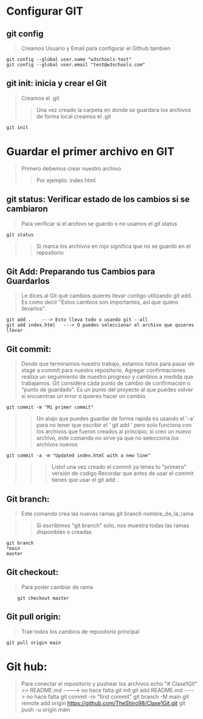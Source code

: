 # Configurar GIT

## git config 
> Creamos Usuario y Email para configurar el Github tambien

    git config --global user.name "w3schools-test"
    git config --global user.email "test@w3schools.com"

## git init: inicia y crear el Git
> Creamos el .git 
>> Una vez creado la carpeta en donde se guardara los archivos de forma local creamos el .git

    git init 


# Guardar el primer archivo en GIT

> Primero debemos crear nuestro archivo 
>>Por ejemplo:
    index.html

## git status: Verificar estado de los cambios si se cambiaron
> Para verificar si el archivo se guardo o no usamos el git status

    git status

>> Si marca los archivos en rojo significa que no se guardo en el repositorio

## Git Add: Preparando tus Cambios para Guardarlos

>Le dices al Git qué cambios quieres llevar contigo utilizando git add. Es como decir "Estos cambios son importantes, así que quiero llevarlos".

    git add .    ---> Esto lleva todo o usando git --all
    git add index.html   ---> O puedes seleccionar el archivo que quieres llevar

## Git commit: 
>Desde que terminamos nuestro trabajo, estamos listos para pasar de stage a commit para nuestro repositorio.
>Agregar confirmaciones realiza un seguimiento de nuestro progreso y cambios a medida que trabajamos. Git considera cada punto de cambio de confirmación o "punto de guardado". Es un punto del proyecto al que puedes volver si encuentras un error o quieres hacer un cambio.

    git commit -m "Mi primer commit"

>> Un atajo que puedes guardar de forma rapida es usando el '-a' para no tener que escribir el ' git add ' pero solo funciona con los archivos que fueron creados al principio, si creo un nuevo archivo, este comando no sirve ya que no selecciona los archivos nuevos 

    git commit -a -m "Updated index.html with a new line"

>>> Listo! una vez creado el commit ya tenes tu "primera" versión de codigo
>>> Recordar que antes de usar el commit tienes que usar el git add .

## Git branch:
>Este comando crea las nuevas ramas 
    git branch nombre_de_la_rama

>> Si escribimos "git branch" solo, nos muestra todas las ramas disponibles o creadas

    git branch
    *main
    master


## Git checkout:
>Para poder cambiar de rama

        git checkout master

## Git pull origin:
>Trae todos los cambios de repositorio principal

    git pull origin main






# Git hub:
>Para conectar el repositorio y pushear los archivos
    echo "# Clase1Git" >> README.md   ----> no hace falta
    git init
    git add README.md ----> no hace falta
    git commit -m "first commit"
    git branch -M main
    git remote add origin https://github.com/TheShiro98/Clase1Git.git
    git push -u origin main
